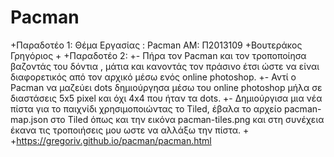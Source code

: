 # Pacman
+Παραδοτέο 1:
  Θέμα Εργασίας : Pacman
  ΑΜ: Π2013109
 +Βουτεράκος Γρηγόριος
 +
 +Παραδοτέο 2: 
 +- Πήρα τον Pacman και τον τροποποίησα βαζοντάς του δόντια , μάτια και κανοντάς τον πράσινο έτσι ώστε να είναι διαφορετικός από τον αρχικό μέσω ενός online photoshop.
 +- Αντί ο Pacman να μαζεύει dots δημιούργησα μέσω του online photoshop μήλα σε διαστάσεις 5x5 pixel και όχι 4x4 που ήταν τα dots.
 +- Δημιούργισα μια νέα πίστα για το παιχνίδι χρησιμοποιώντας το Tiled, έβαλα το αρχείο pacman-map.json στο Tiled όπως και την εικόνα pacman-tiles.png και στη συνέχεια έκανα τις τροποιήσεις μου ωστε να αλλάξω την πίστα.
 +
 +https://gregoriv.github.io/pacman/pacman.html
